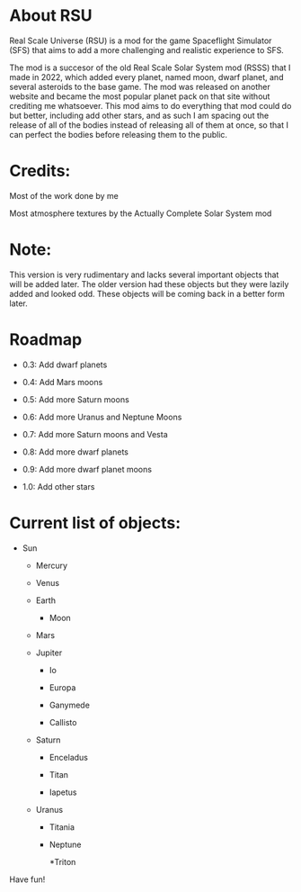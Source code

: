 # About RSU

Real Scale Universe (RSU) is a mod for the game Spaceflight Simulator (SFS) that aims to add a more challenging and realistic experience to SFS.

The mod is a succesor of the old Real Scale Solar System mod (RSSS) that I made in 2022, which added every planet, named moon, dwarf planet, and several asteroids to the base game. The mod was released on another website and became the most popular planet pack on that site without crediting me whatsoever. This mod aims to do everything that mod could do but better, including add other stars, and as such I am spacing out the release of all of the bodies instead of releasing all of them at once, so that I can perfect the bodies before releasing them to the public.

# Credits:


Most of the work done by me

Most atmosphere textures by the Actually Complete Solar System mod


# Note:


This version is very rudimentary and lacks several important objects that will be added later. The older version had these objects but they were lazily added and looked odd. These objects will be coming back in a better form later.


# Roadmap



* 0.3: Add dwarf planets

* 0.4: Add Mars moons

* 0.5: Add more Saturn moons

* 0.6: Add more Uranus and Neptune Moons

* 0.7: Add more Saturn moons and Vesta

* 0.8: Add more dwarf planets

* 0.9: Add more dwarf planet moons

* 1.0: Add other stars

# Current list of objects:

* Sun

	* Mercury

	* Venus

	* Earth

		* Moon
 
	* Mars

	* Jupiter

		* Io
 
		* Europa
 
		* Ganymede
 
		* Callisto
 
	* Saturn

		* Enceladus
 
		* Titan
 
		* Iapetus
    
 	* Uranus
    
		* Titania
    
    	* Neptune
    
      		*Triton

Have fun!

